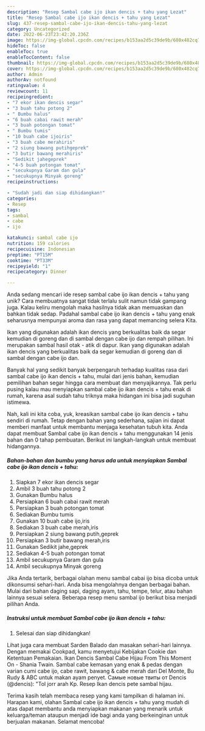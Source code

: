 ```yaml
---
description: "Resep Sambal cabe ijo ikan dencis + tahu yang Lezat"
title: "Resep Sambal cabe ijo ikan dencis + tahu yang Lezat"
slug: 437-resep-sambal-cabe-ijo-ikan-dencis-tahu-yang-lezat
category: Uncategorized
date: 2022-06-23T23:42:20.236Z
image: https://img-global.cpcdn.com/recipes/b153aa2d5c39de9b/680x482cq70/sambal-cabe-ijo-ikan-dencis-tahu-foto-resep-utama.jpg
hideToc: false
enableToc: true
enableTocContent: false
thumbnail: https://img-global.cpcdn.com/recipes/b153aa2d5c39de9b/680x482cq70/sambal-cabe-ijo-ikan-dencis-tahu-foto-resep-utama.jpg
cover: https://img-global.cpcdn.com/recipes/b153aa2d5c39de9b/680x482cq70/sambal-cabe-ijo-ikan-dencis-tahu-foto-resep-utama.jpg
author: Admin
authorAv: notfound
ratingvalue: 4
reviewcount: 11
recipeingredient:
- "7 ekor ikan dencis segar"
- "3 buah tahu potong 2"
- " Bumbu halus"
- "6 buah cabai rawit merah"
- "3 buah potongan tomat"
- " Bumbu tumis"
- "10 buah cabe ijoiris"
- "3 buah cabe merahiris"
- "2 siung bawang putihgeprek"
- "3 butir bawang merahiris"
- "Sedikit jahegeprek"
- "4-5 buah potongan tomat"
- "secukupnya Garam dan gula"
- "secukupnya Minyak goreng"
recipeinstructions:

- "Sudah jadi dan siap dihidangkan!"
categories:
- Resep
tags:
- sambal
- cabe
- ijo

katakunci: sambal cabe ijo 
nutrition: 159 calories
recipecuisine: Indonesian
preptime: "PT15M"
cooktime: "PT33M"
recipeyield: "1"
recipecategory: Dinner

---
```





Anda sedang mencari ide resep sambal cabe ijo ikan dencis + tahu yang unik? Cara membuatnya sangat tidak terlalu sulit namun tidak gampang juga. Kalau keliru mengolah maka hasilnya tidak akan memuaskan dan bahkan tidak sedap. Padahal sambal cabe ijo ikan dencis + tahu yang enak seharusnya mempunyai aroma dan rasa yang dapat memancing selera Kita.





Ikan yang digunakan adalah ikan dencis yang berkualitas baik da segar kemudian di goreng dan di sambal dengan cabe ijo dan rempah pilihan. Ini merupakan sambal hasil otak - atik di dapur. Ikan yang digunakan adalah ikan dencis yang berkualitas baik da segar kemudian di goreng dan di sambal dengan cabe ijo dan.

Banyak hal yang sedikit banyak berpengaruh terhadap kualitas rasa dari sambal cabe ijo ikan dencis + tahu, mulai dari jenis bahan, kemudian pemilihan bahan segar hingga cara membuat dan menyajikannya. Tak perlu pusing kalau mau menyiapkan sambal cabe ijo ikan dencis + tahu enak di rumah, karena asal sudah tahu triknya maka hidangan ini bisa jadi suguhan istimewa.






Nah, kali ini kita coba, yuk, kreasikan sambal cabe ijo ikan dencis + tahu sendiri di rumah. Tetap dengan bahan yang sederhana, sajian ini dapat memberi manfaat untuk membantu menjaga kesehatan tubuh kita. Anda dapat membuat Sambal cabe ijo ikan dencis + tahu menggunakan 14 jenis bahan dan 0 tahap pembuatan. Berikut ini langkah-langkah untuk membuat hidangannya.

<!--inarticleads1-->

##### Bahan-bahan dan bumbu yang harus ada untuk menyiapkan Sambal cabe ijo ikan dencis + tahu:

1. Siapkan 7 ekor ikan dencis segar
1. Ambil 3 buah tahu potong 2
1. Gunakan  Bumbu halus
1. Persiapkan 6 buah cabai rawit merah
1. Persiapkan 3 buah potongan tomat
1. Sediakan  Bumbu tumis
1. Gunakan 10 buah cabe ijo,iris
1. Sediakan 3 buah cabe merah,iris
1. Persiapkan 2 siung bawang putih,geprek
1. Persiapkan 3 butir bawang merah,iris
1. Gunakan Sedikit jahe,geprek
1. Sediakan 4-5 buah potongan tomat
1. Ambil secukupnya Garam dan gula
1. Ambil secukupnya Minyak goreng


Jika Anda tertarik, berbagai olahan menu sambal cabai ijo bisa dicoba untuk dikonsumsi sehari-hari. Anda bisa mengolahnya dengan berbagai bahan. Mulai dari bahan daging sapi, daging ayam, tahu, tempe, telur, atau bahan lainnya sesuai selera. Beberapa resep menu sambal ijo berikut bisa menjadi pilihan Anda. 

<!--inarticleads2-->

##### Instruksi untuk membuat Sambal cabe ijo ikan dencis + tahu:


1. Selesai dan siap dihidangkan!

Lihat juga cara membuat Sarden Balado dan masakan sehari-hari lainnya. Dengan memakai Cookpad, kamu menyetujui Kebijakan Cookie dan Ketentuan Pemakaian. Ikan Dencis Sambal Cabe Hijau From This Moment On - Shania Twain. Sambal cabe kemasan yang enak &amp; pedas dengan varian cumi cabe ijo, cabe rawit, bawang &amp; cabe merah dari Del Monte, Bu Rudy &amp; ABC untuk makan ayam penyet. Самые новые твиты от Dencis (@dencis): &#34;Tol jorr arah Kp. Resep Ikan dencis pete sambal hijau. 

Terima kasih telah membaca resep yang kami tampilkan di halaman ini. Harapan kami, olahan Sambal cabe ijo ikan dencis + tahu yang mudah di atas dapat membantu anda menyiapkan makanan yang menarik untuk keluarga/teman ataupun menjadi ide bagi anda yang berkeinginan untuk berjualan makanan. Selamat mencoba!

